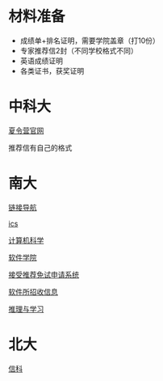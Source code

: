 # 材料准备

+ 成绩单+排名证明，需要学院盖章（打10份）
+ 专家推荐信2封（不同学校格式不同）
+ 英语成绩证明
+ 各类证书，获奖证明

# 中科大

[夏令营官网](https://xly.ustc.edu.cn/)

推荐信有自己的格式



# 南大

[链接导航](https://cs.nju.edu.cn/1656/list.htm)

[ics](http://ics.nju.edu.cn/)

[计算机科学](https://cs.nju.edu.cn/)

[软件学院](https://software.nju.edu.cn/)

[接受推荐免试申请系统](http://219.219.114.101/gts2020/tmsgl/login.aspx)

[软件所招收信息](http://ics.nju.edu.cn/recruit/)

[推理与学习](https://cs.nju.edu.cn/rl/index.htm)

# 北大

[信科](https://eecs.pku.edu.cn/)
